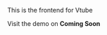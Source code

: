 <!-- Adding extra option in sorting comments which were cancelled-->
<!-- Adding extra option in sorting comments -->

This is the frontend for Vtube

Visit the demo on **Coming Soon**

